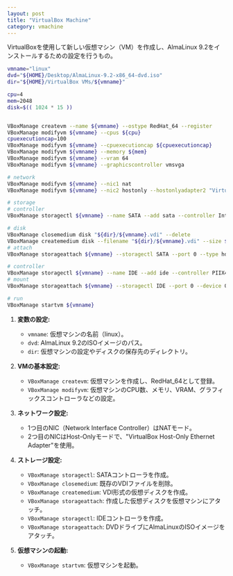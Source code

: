 ```yaml
---
layout: post
title: "VirtualBox Machine"
category: vmachine
---
```


VirtualBoxを使用して新しい仮想マシン（VM）を作成し、AlmaLinux 9.2をインストールするための設定を行うもの。

```sh
vmname="linux"
dvd="${HOME}/Desktop/AlmaLinux-9.2-x86_64-dvd.iso"
dir="${HOME}/VirtualBox VMs/${vmname}"

cpu=4
mem=2048
disk=$(( 1024 * 15 ))


VBoxManage createvm --name ${vmname} --ostype RedHat_64 --register
VBoxManage modifyvm ${vmname} --cpus ${cpu}
cpuexecutioncap=100
VBoxManage modifyvm ${vmname} --cpuexecutioncap ${cpuexecutioncap}
VBoxManage modifyvm ${vmname} --memory ${mem}
VBoxManage modifyvm ${vmname} --vram 64
VBoxManage modifyvm ${vmname} --graphicscontroller vmsvga

# network
VBoxManage modifyvm ${vmname} --nic1 nat 
VBoxManage modifyvm ${vmname} --nic2 hostonly --hostonlyadapter2 "VirtualBox Host-Only Ethernet Adapter"

# storage
# controller
VBoxManage storagectl ${vmname} --name SATA --add sata --controller IntelAHCI

# disk
VBoxManage closemedium disk "${dir}/${vmname}.vdi" --delete
VBoxManage createmedium disk --filename "${dir}/${vmname}.vdi" --size ${disk} --format VDI
# attach
VBoxManage storageattach ${vmname} --storagectl SATA --port 0 --type hdd --medium "${dir}/${vmname}.vdi"

# controller
VBoxManage storagectl ${vmname} --name IDE --add ide --controller PIIX4 --hostiocache on
# mount
VBoxManage storageattach ${vmname} --storagectl IDE --port 0 --device 0 --type dvddrive --medium "${dvd}"

# run
VBoxManage startvm ${vmname}
```

1. **変数の設定:**
   - `vmname`: 仮想マシンの名前（linux）。
   - `dvd`: AlmaLinux 9.2のISOイメージのパス。
   - `dir`: 仮想マシンの設定やディスクの保存先のディレクトリ。

2. **VMの基本設定:**
   - `VBoxManage createvm`: 仮想マシンを作成し、RedHat_64として登録。
   - `VBoxManage modifyvm`: 仮想マシンのCPU数、メモリ、VRAM、グラフィックスコントローラなどの設定。

3. **ネットワーク設定:**
   - 1つ目のNIC（Network Interface Controller）はNATモード。
   - 2つ目のNICはHost-Onlyモードで、"VirtualBox Host-Only Ethernet Adapter"を使用。

4. **ストレージ設定:**
   - `VBoxManage storagectl`: SATAコントローラを作成。
   - `VBoxManage closemedium`: 既存のVDIファイルを削除。
   - `VBoxManage createmedium`: VDI形式の仮想ディスクを作成。
   - `VBoxManage storageattach`: 作成した仮想ディスクを仮想マシンにアタッチ。
   - `VBoxManage storagectl`: IDEコントローラを作成。
   - `VBoxManage storageattach`: DVDドライブにAlmaLinuxのISOイメージをアタッチ。

5. **仮想マシンの起動:**
   - `VBoxManage startvm`: 仮想マシンを起動。
